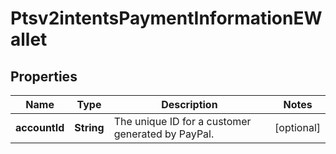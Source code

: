 
# Ptsv2intentsPaymentInformationEWallet

## Properties
Name | Type | Description | Notes
------------ | ------------- | ------------- | -------------
**accountId** | **String** | The unique ID for a customer generated by PayPal.  |  [optional]



